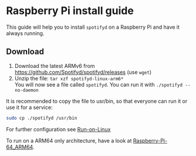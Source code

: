 # Raspberry Pi install guide

This guide will help you to install `spotifyd` on a Raspberry Pi and have it always running.

## Download

1. Download the latest ARMv6 from <https://github.com/Spotifyd/spotifyd/releases> (use `wget`)
2. Unzip the file: `tar xzf spotifyd-linux-arm6*`  
You will now see a file called `spotifyd`. You can run it with `./spotifyd --no-daemon`  

It is recommended to copy the file to usr/bin, so that everyone can run it or use it for a service:

```bash
sudo cp ./spotifyd /usr/bin
```

For further configuration see [Run-on-Linux](Run-on-Linux.md)

To run on a ARM64 only architecture, have a look at [Raspberry-Pi-64_ARM64](Raspberry-Pi-64_ARM64.md).
